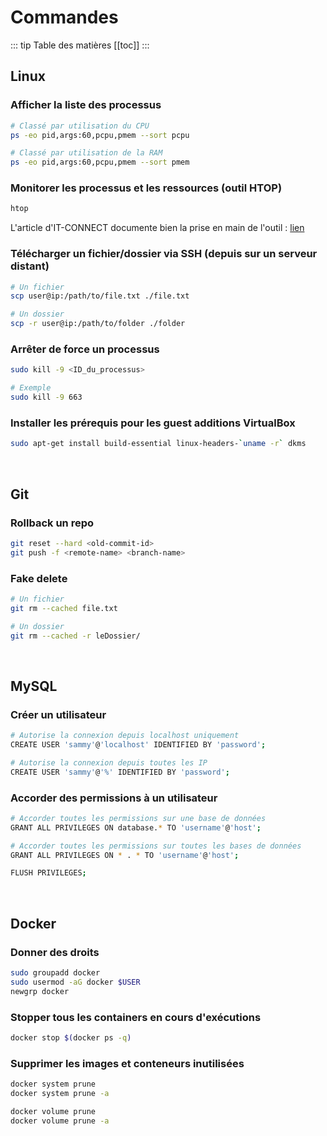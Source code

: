 # Commandes

::: tip Table des matières
[[toc]]
:::

## Linux

### Afficher la liste des processus
```sh
# Classé par utilisation du CPU
ps -eo pid,args:60,pcpu,pmem --sort pcpu

# Classé par utilisation de la RAM
ps -eo pid,args:60,pcpu,pmem --sort pmem
```

### Monitorer les processus et les ressources (outil HTOP)
```sh
htop
```
L'article d'IT-CONNECT documente bien la prise en main de l'outil : [lien](https://www.it-connect.fr/visualiser-et-gerer-les-processus-sous-linux-avec-htop/)

### Télécharger un fichier/dossier via SSH (depuis sur un serveur distant)
```sh
# Un fichier
scp user@ip:/path/to/file.txt ./file.txt

# Un dossier
scp -r user@ip:/path/to/folder ./folder
```

### Arrêter de force un processus
```sh
sudo kill -9 <ID_du_processus>

# Exemple
sudo kill -9 663
```

### Installer les prérequis pour les guest additions VirtualBox
```sh
sudo apt-get install build-essential linux-headers-`uname -r` dkms
```

<br>

## Git

### Rollback un repo
```sh
git reset --hard <old-commit-id>
git push -f <remote-name> <branch-name>
```

### Fake delete
```sh
# Un fichier
git rm --cached file.txt

# Un dossier
git rm --cached -r leDossier/
```

<br>

## MySQL

### Créer un utilisateur
```sh
# Autorise la connexion depuis localhost uniquement
CREATE USER 'sammy'@'localhost' IDENTIFIED BY 'password';

# Autorise la connexion depuis toutes les IP
CREATE USER 'sammy'@'%' IDENTIFIED BY 'password';
```

### Accorder des permissions à un utilisateur
```sh
# Accorder toutes les permissions sur une base de données
GRANT ALL PRIVILEGES ON database.* TO 'username'@'host';

# Accorder toutes les permissions sur toutes les bases de données
GRANT ALL PRIVILEGES ON * . * TO 'username'@'host';

FLUSH PRIVILEGES;
```

<br>

## Docker

### Donner des droits
```sh
sudo groupadd docker
sudo usermod -aG docker $USER
newgrp docker
```

### Stopper tous les containers en cours d'exécutions
```sh
docker stop $(docker ps -q)
```

### Supprimer les images et conteneurs inutilisées
```sh
docker system prune
docker system prune -a

docker volume prune
docker volume prune -a
```